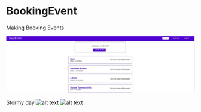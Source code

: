 # BookingEvent
 Making Booking Events
 
 ![alt text](https://github.com/mosesnova/BookingEvent/blob/master/BookingEvent.JPG)

Stormy day
 ![alt text](https://github.com/mosesnova/BookingEvent/blob/master/IMG20230213155515.jpg)
 ![alt text](https://github.com/mosesnova/BookingEvent/blob/master/redux.jpg)
